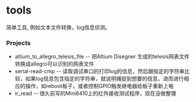 # tools
简单工具, 例如文本文件转换，log信息侦测。

### Projects
* altium_to_allegro_telesis_file -- 
  把Altium Disegner 生成的telesis网表文件转换成allegro可以识别的网表文件
* serial-read-cmp --
  读取调试串口的打印log的信息，然后跟指定的字符串比较，如果log信息包含指定的字符串，就说明捕捉到想要的信息，进而进行相应的操作，如reboot板子，或者控制GPIO触发继电器给板子重新上电
* ir_read -- 很久前写的Mini6410上的红外接收测试程序，现在没做整理